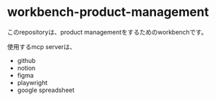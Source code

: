 # workbench-product-management


このrepositoryは、product managementをするためのworkbenchです。

使用するmcp serverは、
- github
- notion
- figma
- playwright
- google spreadsheet

